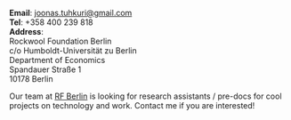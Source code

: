 __Email__: [joonas.tuhkuri@gmail.com](mailto:joonas.tuhkuri@gmail.com)  
__Tel__: +358 400 239 818  
__Address__:  
Rockwool Foundation Berlin  
c/o Humboldt-Universität zu Berlin  
Department of Economics  
Spandauer Straße 1  
10178 Berlin

Our team at [RF Berlin](https://www.rfberlin.com/) is looking for research assistants / pre-docs for cool projects on technology and work. Contact me if you are interested!
